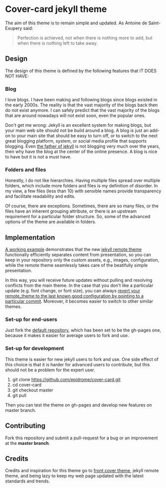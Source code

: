 # Cover-card jekyll theme

The aim of this theme is to remain simple and updated. As Antoine de Saint-Exupery said:

> Perfection is achieved, not when there is nothing more to add, but when there is nothing left to take away.

## Design

The design of this theme is defined by the following features that IT DOES NOT HAVE:

### Blog

I love blogs. I have been making and following blogs since blogs existed in the early 2000s. The reality is that the vast majority of the blogs back then do not exist anymore. I can safely predict that the vast majority of the blogs that are around nowadays will not exist soon, even the popular ones.

Don't get me wrong: Jekyll is an excellent system for making blogs, but your main web site should not be build around a blog. A blog is just an add-on to your main site that should be easy to turn off, or to switch to the next great blogging platform, system, or social media profile that supports blogging. Even [the father of jekyll](http://tom.preston-werner.com/) is not blogging very much over the years, then why have the blog at the center of the online presence. A blog is nice to have but it is not a must have.

### Folders and files

Honestly, I do not like hierarchies. Having multiple files spread over multiple folders, which include more folders and files is my definition of disorder. In my view, a few files (less than 10) with sensible names provide transparency and facilitate readability and edits.

Of course, there are exceptions. Sometimes, there are so many files, or the files have an inherent grouping attribute, or there is an upstream requirement for a particular folder structure. So, some of the advanced options of the theme are available in folders.

## Implementation

[A working example](https://epidrome.github.io/cover-card) demonstrates that the new [jekyll remote theme](https://github.com/blog/2464-use-any-theme-with-github-pages) functionally efficiently separates content from presentation, so you can keep in your repository only the custom assets, e.g., images, configuration, while the remote theme seamlessly takes care of the beatifully simple presentation.

In this way, you will receive future updates without pulling and resolving conflicts from the main theme. In the case that you don't like a particular update (e.g. font change, or font size), you can always [revert your remote_theme to the last known good configuration by pointing to a particular commit](https://github.com/benbalter/jekyll-remote-theme). Moreover, it becomes easier to switch to other similar themes.

### Set-up for end-users

Just fork the [default repository](https://github.com/epidrome/cover-card), which has been set to be the gh-pages one, because it makes it easier for average users to fork and use.

### Set-up for development

This theme is easier for new jekyll users to fork and use. One side effect of this choice is that it is harder for advanced users to contribute, but this should not be a problem for the expert user.

1. git clone https://github.com/epidrome/cover-card.git
2. cd cover-card
3. git checkout master
4. git pull

Then you can test the theme on gh-pages and develop new features on master branch.

## Contributing

Fork this repository and submit a pull-request for a bug or an improvement at the **master branch**.

## Credits

Credits and inspiration for this theme go to [front cover theme](https://dashingcode.github.io/front-cover/), jekyll remote theme, and being lazy to keep my web page updated with the latest standards and trends.
